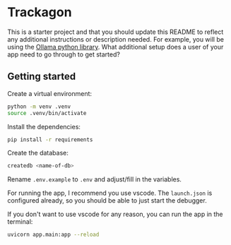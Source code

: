 # Trackagon

This is a starter project and that you should update this README to reflect any additional instructions or description needed. For example, you will be using the [Ollama python library](https://github.com/ollama/ollama-python). What additional setup does a user of your app need to go through to get started?

## Getting started

Create a virtual environment:

```bash
python -m venv .venv
source .venv/bin/activate
```

Install the dependencies:

```bash
pip install -r requirements
```

Create the database:

```bash
createdb <name-of-db>
```

Rename `.env.example` to `.env` and adjust/fill in the variables.

For running the app, I recommend you use vscode. The `launch.json` is configured already, so you should be able to just start the debugger.

If you don't want to use vscode for any reason, you can run the app in the terminal:

```bash
uvicorn app.main:app --reload
```
